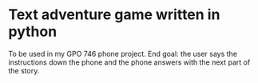 # Text adventure game written in python

To be used in my GPO 746 phone project. End goal: the user says the instructions down the phone and the phone answers with the next part of the story.
